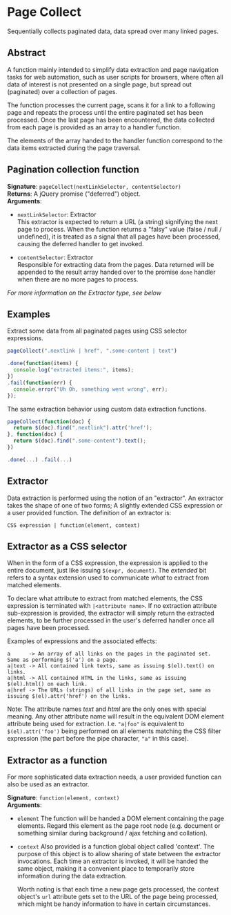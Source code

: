 # Page Collect
Sequentially collects paginated data, data spread over many linked pages.

Abstract
--------
A function mainly intended to simplify data extraction and page navigation tasks for web automation, such as user scripts for browsers, where often all data of interest is not presented on a single page, but spread out (paginated) over a collection of pages.

The function processes the current page, scans it for a link to a following page and repeats the process until the entire paginated set has been processed. Once the last page has been encountered, the data collected from each page is provided as an array to a handler function.

The elements of the array handed to the handler function correspond to the data items extracted during the page traversal.

Pagination collection function
------------------------------
**Signature**: `pageCollect(nextLinkSelector, contentSelector)`  
**Returns**: A jQuery promise ("deferred") object.  
**Arguments**:

* `nextLinkSelector`: Extractor  
  This extractor is expected to return a URL (a string) signifying the next page to process. When the function returns a "falsy" value (false / null / undefined), it is treated as a signal that all pages have been processed, causing the deferred handler to get invoked.

* `contentSelector`: Extractor  
  Responsible for extracting data from the pages. Data returned will be appended to the result array handed over to the promise `done` handler when there are no more pages to process.

_For more information on the Extractor type, see below_

Examples
--------
Extract some data from all paginated pages using CSS selector expressions.
````javascript
pageCollect(".nextlink | href", ".some-content | text")

.done(function(items) {
  console.log("extracted items:", items);
})
.fail(function(err) {
  console.error("Uh Oh, something went wrong", err);
});
````

The same extraction behavior using custom data extraction functions.

````javascript
pageCollect(function(doc) {
  return $(doc).find(".nextlink").attr('href');
}, function(doc) {
  return $(doc).find(".some-content").text();
})

.done(...) .fail(...)
````

Extractor
---------
Data extraction is performed using the notion of an "extractor". An extractor takes the shape of one of two forms; A slightly extended CSS expression or a user provided function. The definition of an extractor is:

    CSS expression | function(element, context)

Extractor as a CSS selector
---------------------------
When in the form of a CSS expression, the expression is applied to the entire document, just like issuing `$(expr, document)`. The _extended_ bit refers to a syntax extension used to communicate *what* to extract from matched
elements.

To declare what attribute to extract from matched elements, the CSS expression is terminated with `|<attribute name>`. If no extraction attribute sub-expression is provided, the extractor will simply return the extracted elements, to be further processed in the user's deferred handler once all pages have been processed.

Examples of expressions and the associated effects:

    a      -> An array of all links on the pages in the paginated set. Same as performing $('a') on a page.
    a|text -> All contained link texts, same as issuing $(el).text() on links.
    a|html -> All contained HTML in the links, same as issuing $(el).html() on each link.
    a|href -> The URLs (strings) of all links in the page set, same as issuing $(el).attr('href') on the links.

Note: The attribute names _text_ and _html_ are the only ones with special meaning. Any other attribute name will result in the equivalent DOM element attribute being used for extraction. I.e. `"a|foo"` is equivalent to `$(el).attr('foo')` being performed on all elements matching the CSS filter expression (the part before the pipe character, `"a"` in this case).

Extractor as a function
-----------------------
For more sophisticated data extraction needs, a user provided function can also be used as an extractor.

**Signature**: `function(element, context)`  
**Arguments**:

* `element`
    The function will be handed a DOM element containing the page elements. Regard this element as the page root node (e.g. document or something similar during background / ajax fetching and collation).

* `context`
    Also provided is a function global object called 'context'. The purpose of this object is to allow sharing of state between the extractor invocations. Each time an extractor is invoked, it will be handed the same object, making it a convenient place to temporarily store information during the data extraction.

    Worth noting is that each time a new page gets processed, the context object's `url` attribute gets set to the URL of the page being processed, which might be handy information to have in certain circumstances.